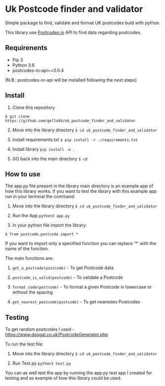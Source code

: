 # Uk Postcode finder and validator

Simple package to find, validate and format UK postcodes buld with python.

This library use [Postcodes.io](https://postcodes.io/) API to find data regarding postcodes.

## Requirenents

- Pip 3
- Python 3.6
- postcodes-io-api==0.0.4

(N.B.: postcodes-io-api will be installed following the next steps)

## Install

1. Clone this repository

```$ git clone https://github.com/gello94/uk_postcode_finder_and_validator```

2. Move into the library directory
```$ cd uk_postcode_finder_and_validator```

3. Install requirements.txt
```$ pip install -r ./requirements.txt```

4. Install library
```pip install -e .```

4. GO back into the main directory
```$ cd ```

## How to use

The app.py file present in the library main directory is an example app of how this library works.
If you want to test the library with this example app run in your terminal the command: 

1. Move into the library directory
```$ cd uk_postcode_finder_and_validator```

2. Run the App
```python3 app.py```

1. In your python file import the library:

```$ from postcode.postcode import *```

If you want to import only a specified function you can replace '*' with the name of the funciton.

The main functions are:

1. ```get_a_postcode(postcode)``` - To get Postcode data

2. ```postcode_is_valid(postcode)``` - To validate a Postcode

3. ```format_code(postcode)``` - To format a given Postcode in lowercase or without the spacing

4. ```get_nearest_postcode(postcode)``` - To get nearestes Postcodes

## Testing

To get random postcodes I used -  https://www.doogal.co.uk/PostcodeGenerator.php

Tu run the test file:

1. Move into the library directory
```$ cd uk_postcode_finder_and_validator```

2. Run Test.py
```python3 test.py```

You can as well test the app by running the app.py test app I created for testing and as example of how this library could be used.